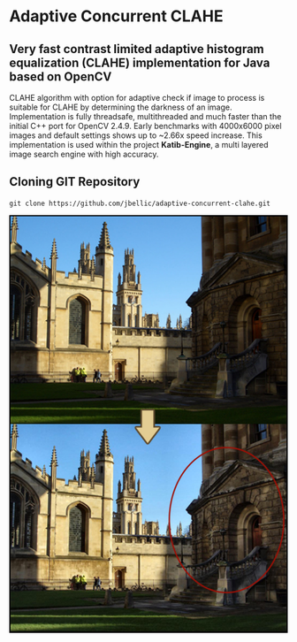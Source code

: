 # Adaptive Concurrent CLAHE
Very fast contrast limited adaptive histogram equalization (CLAHE) implementation for Java based on OpenCV
------------------------------------------------------
CLAHE algorithm with option for adaptive check if image to process is suitable for CLAHE by determining the darkness of an image. Implementation is fully threadsafe, multithreaded and much faster than the initial C++ port for OpenCV 2.4.9. Early benchmarks with 4000x6000 pixel images and default settings shows up to ~2.66x speed increase. This implementation is used within the project **Katib-Engine**, a multi layered image search engine with high accuracy.

## Cloning GIT Repository

```
git clone https://github.com/jbellic/adaptive-concurrent-clahe.git
```

![AC-CLAHE](https://raw.githubusercontent.com/jbellic/adaptive-concurrent-clahe/master/ac-clahe.jpg)
